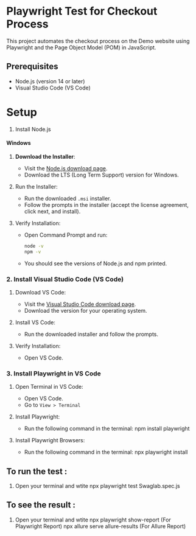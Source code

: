 # Playwright Test for Checkout Process

This project automates the checkout process on the Demo website using Playwright and the Page Object Model (POM) in JavaScript.

## Prerequisites

- Node.js (version 14 or later)
- Visual Studio Code (VS Code)

# Setup

1. Install Node.js

#### Windows

1. **Download the Installer**: 
   - Visit the [Node.js download page](https://nodejs.org/).
   - Download the LTS (Long Term Support) version for Windows.

2. Run the Installer:
   - Run the downloaded `.msi` installer.
   - Follow the prompts in the installer (accept the license agreement, click next, and install).

3. Verify Installation:
   - Open Command Prompt and run:
     ```bash
     node -v
     npm -v
     ```
   - You should see the versions of Node.js and npm printed.



### 2. Install Visual Studio Code (VS Code)

1. Download VS Code:
   - Visit the [Visual Studio Code download page](https://code.visualstudio.com/Download).
   - Download the version for your operating system.

2. Install VS Code:
   - Run the downloaded installer and follow the prompts.

3. Verify Installation:
   - Open VS Code.

### 3. Install Playwright in VS Code

1. Open Terminal in VS Code:
   - Open VS Code.
   - Go to `View > Terminal` 

2. Install Playwright:
   - Run the following command in the terminal:
     npm install playwright
     

3. Install Playwright Browsers:
   - Run the following command in the terminal:
     npx playwright install
   


## To run the test :

1. Open your terminal and wtite
   npx playwright test Swaglab.spec.js

   
## To see the result :

1. Open your terminal and wtite
   npx playwright show-report (For Playwright Report)
   npx allure serve allure-results (For Allure Report)
